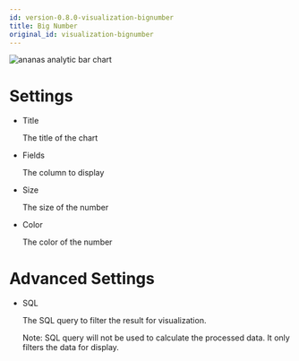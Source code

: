 ```yaml
---
id: version-0.8.0-visualization-bignumber
title: Big Number
original_id: visualization-bignumber
---
```


![ananas analytic bar chart](assets/bignumber.png)


# Settings

- Title

  The title of the chart

- Fields

  The column to display

- Size

  The size of the number

- Color

  The color of the number

# Advanced Settings

- SQL

  The SQL query to filter the result for visualization. 
  
  Note: SQL query will not be used to calculate the processed data. It only filters the data for display.
